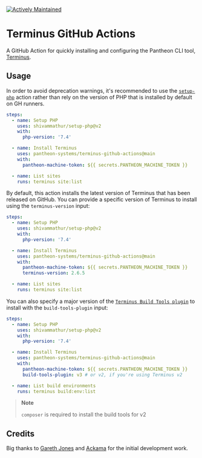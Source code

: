 [![Actively Maintained](https://img.shields.io/badge/Pantheon-Actively_Maintained-yellow?logo=pantheon&color=FFDC28)](https://pantheon.io/docs/oss-support-levels#actively-maintained-support)

# Terminus GitHub Actions

A GitHub Action for quickly installing and configuring the Pantheon CLI tool,
[Terminus](https://github.com/pantheon-systems/terminus).

## Usage

In order to avoid deprecation warnings, it's recommended to use the
[`setup-php`](https://github.com/shivammathur/setup-php) action rather than rely
on the version of PHP that is installed by default on GH runners.

```yaml
steps:
  - name: Setup PHP
    uses: shivammathur/setup-php@v2
    with:
      php-version: '7.4'

  - name: Install Terminus
    uses: pantheon-systems/terminus-github-actions@main
    with:
      pantheon-machine-token: ${{ secrets.PANTHEON_MACHINE_TOKEN }}

  - name: List sites
    runs: terminus site:list
```

By default, this action installs the latest version of Terminus that has been
released on GitHub. You can provide a specific version of Terminus to install
using the `terminus-version` input:

```yaml
steps:
  - name: Setup PHP
    uses: shivammathur/setup-php@v2
    with:
      php-version: '7.4'

  - name: Install Terminus
    uses: pantheon-systems/terminus-github-actions@main
    with:
      pantheon-machine-token: ${{ secrets.PANTHEON_MACHINE_TOKEN }}
      terminus-version: 2.6.5

  - name: List sites
    runs: terminus site:list
```

You can also specify a major version of the
[`Terminus Build Tools plugin`](https://github.com/pantheon-systems/terminus-build-tools-plugin)
to install with the `build-tools-plugin` input:

```yaml
steps:
  - name: Setup PHP
    uses: shivammathur/setup-php@v2
    with:
      php-version: '7.4'

  - name: Install Terminus
    uses: pantheon-systems/terminus-github-actions@main
    with:
      pantheon-machine-token: ${{ secrets.PANTHEON_MACHINE_TOKEN }}
      build-tools-plugin: v3 # or v2, if you're using Terminus v2

  - name: List build environments
    runs: terminus build:env:list
```

> **Note**
>
> `composer` is required to install the build tools for v2

## Credits

Big thanks to <a href="https://github.com/G-Rath">Gareth Jones</a> and <a href="https://www.ackama.com/">Ackama</a> for the initial development work.
